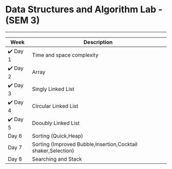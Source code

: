 # Data Structures and Algorithm Lab - (SEM 3)
---
| Week | Description |
| ------ | ----------- |
|✔️ Day 1  | Time and space complexity |
|✔️ Day 2  | Array |
|✔️ Day 3  | Singly Linked List |
|✔️ Day 4  | Circular Linked List |
|✔️ Day 5  | Dooubly Linked List |
| Day 6  | Sorting (Quick,Heap) |
| Day 7  | Sorting (Improved Bubble,Insertion,Cocktail shaker,Selection) |
| Day 8  | Searching and Stack |

